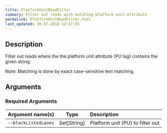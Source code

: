```yaml
---
title: PlatformUnitReadFilter
summary: Filter out reads with matching platform unit attribute
permalink: PlatformUnitReadFilter.html
last_updated: 30-57-2018 12:57:55
---
```



## Description

Filter out reads where the the platform unit attribute (PU tag) contains the given string.

 <p>Note: Matching is done by exact case-sensitive text matching.</p>

## Arguments

### Required Arguments

| Argument name(s) | Type | Description |
| :--------------- | :--: | :------ |
| `--blackListedLanes` | Set[String] | Platform unit (PU) to filter out |


